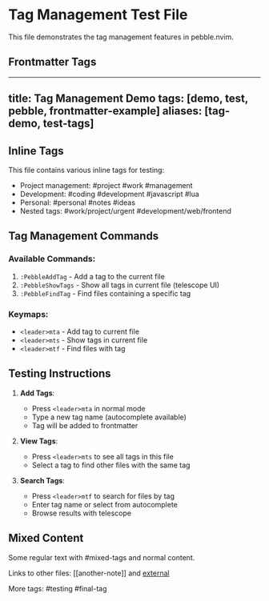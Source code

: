 # Tag Management Test File

This file demonstrates the tag management features in pebble.nvim.

## Frontmatter Tags
---
title: Tag Management Demo
tags: [demo, test, pebble, frontmatter-example]
aliases: [tag-demo, test-tags]
---

## Inline Tags

This file contains various inline tags for testing:

- Project management: #project #work #management
- Development: #coding #development #javascript #lua
- Personal: #personal #notes #ideas
- Nested tags: #work/project/urgent #development/web/frontend

## Tag Management Commands

### Available Commands:
1. `:PebbleAddTag` - Add a tag to the current file
2. `:PebbleShowTags` - Show all tags in current file (telescope UI)
3. `:PebbleFindTag` - Find files containing a specific tag

### Keymaps:
- `<leader>mta` - Add tag to current file
- `<leader>mts` - Show tags in current file  
- `<leader>mtf` - Find files with tag

## Testing Instructions

1. **Add Tags**:
   - Press `<leader>mta` in normal mode
   - Type a new tag name (autocomplete available)
   - Tag will be added to frontmatter

2. **View Tags**:
   - Press `<leader>mts` to see all tags in this file
   - Select a tag to find other files with the same tag

3. **Search Tags**:
   - Press `<leader>mtf` to search for files by tag
   - Enter tag name or select from autocomplete
   - Browse results with telescope

## Mixed Content

Some regular text with #mixed-tags and normal content.

Links to other files: [[another-note]] and [external](https://example.com)

More tags: #testing #final-tag
